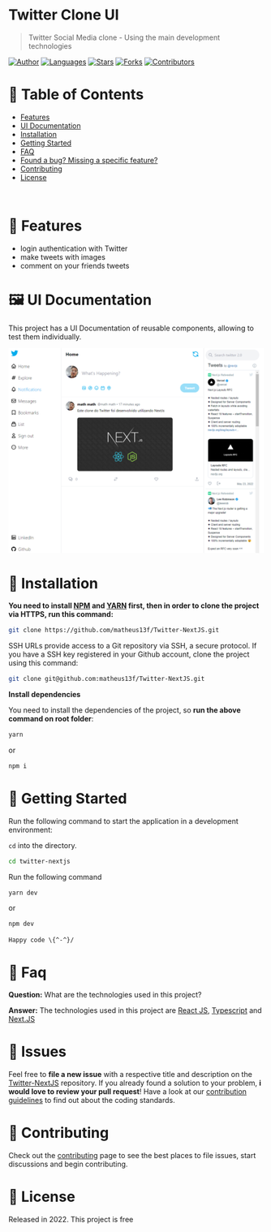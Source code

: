 # Twitter Clone UI

> Twitter Social Media clone - Using the main development technologies

 [![Author](https://img.shields.io/badge/author-matheus13f-ff9000?style=flat-square)](https://github.com/matheus13f)
[![Languages](https://img.shields.io/github/languages/count/matheus13f/Twitter-NextJS?color=%23ff9000&style=flat-square)](#)
[![Stars](https://img.shields.io/github/stars/matheus13f/Twitter-NextJS?color=ff9000&style=flat-square)](https://github.com/matheus13f/Twitter-NextJS/stargazers)
[![Forks](https://img.shields.io/github/forks/matheus13f/Twitter-NextJS?color=%23ff9000&style=flat-square)](https://github.com/matheus13f/Twitter-NextJS/network/members)
[![Contributors](https://img.shields.io/github/contributors/matheus13f/Twitter-NextJS?color=ff9000&style=flat-square)](https://github.com/matheus13f/Twitter-NextJS/graphs/contributors)

# :pushpin: Table of Contents

* [Features](#rocket-features)
* [UI Documentation](#framed_picture-ui-documentation)
* [Installation](#construction_worker-installation)
* [Getting Started](#runner-getting-started)
* [FAQ](#postbox-faq)
* [Found a bug? Missing a specific feature?](#bug-issues)
* [Contributing](#tada-contributing)
* [License](#closed_book-license)

<br />

# :rocket: Features

* login authentication with Twitter  
* make tweets with images
* comment on your friends tweets


# :framed_picture: UI Documentation
This project has a UI Documentation of reusable components, allowing to test them individually.

<p align="center">
   <img src="public/home.png" />
</p>

# :construction_worker: Installation

**You need to install [NPM](https://www.npmjs.com/) and [YARN](https://yarnpkg.com/) first, then in order to clone the project via HTTPS, run this command:**

```sh
git clone https://github.com/matheus13f/Twitter-NextJS.git
```

SSH URLs provide access to a Git repository via SSH, a secure protocol. If you have a SSH key registered in your Github account, clone the project using this command:

```sh
git clone git@github.com:matheus13f/Twitter-NextJS.git
```

**Install dependencies**

You need to install the dependencies of the project, so **run the above command on root folder**:

```sh
yarn
```
or
```sh
npm i
```

# :runner: Getting Started

Run the following command to start the application in a development environment:

`cd` into the directory.

```sh
cd twitter-nextjs
```
Run the following command

```sh
yarn dev
```
or
```sh 
npm dev 
```

```Happy code \{^-^}/```

# :postbox: Faq

**Question:** What are the technologies used in this project?

**Answer:** The technologies used in this project are [React JS](https://pt-br.reactjs.org/), [Typescript](https://www.typescriptlang.org/) and [Next.JS](https://nextjs.org/)

# :bug: Issues

Feel free to **file a new issue** with a respective title and description on the [Twitter-NextJS](https://github.com/matheus13f/Twitter-NextJS/issues) repository. If you already found a solution to your problem, **i would love to review your pull request**! Have a look at our [contribution guidelines](https://github.com/matheus13f/Twitter-NextJS/blob/master/CONTRIBUTING.md) to find out about the coding standards.

# :tada: Contributing

Check out the [contributing](https://github.com/matheus13f/Twitter-NextJS/blob/master/CONTRIBUTING.md) page to see the best places to file issues, start discussions and begin contributing.

# :closed_book: License

Released in 2022.
This project is free

